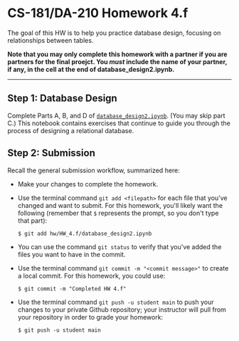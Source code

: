 # CS-181/DA-210 Homework 4.f

The goal of this HW is to help you practice database design, focusing on relationships between tables.

**Note that you may only complete this homework with a partner if you are partners for the final proejct.  You _must_ include the name of your partner, if any, in the cell at the end of database_design2.ipynb.**

---

## Step 1: Database Design

Complete Parts A, B, and D of [`database_design2.ipynb`](database_design2.ipynb).  (You may skip part C.)  This notebook contains exercises that continue to guide you through the process of designing a relational database.

## Step 2: Submission

Recall the general submission workflow, summarized here:

- Make your changes to complete the homework.

- Use the terminal command `git add <filepath>` for each file that you've changed and want to submit.  For this homework, you'll likely want the following (remember that `$` represents the prompt, so you don't type that part):

    ```
    $ git add hw/HW_4.f/database_design2.ipynb
    ```

- You can use the command `git status` to verify that you've added the files you want to have in the commit.

- Use the terminal command `git commit -m "<commit message>"` to create a local commit.  For this homework, you could use:

    ```
    $ git commit -m "Completed HW 4.f"
    ```

- Use the terminal command `git push -u student main` to push your changes to your private Github repository; your instructor will pull from your repository in order to grade your homework:

    ```
    $ git push -u student main
    ```